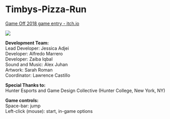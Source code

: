 # Timbys-Pizza-Run
<p><a href="https://lawrencecastillo.itch.io/timbys-pizza-run">Game Off 2018 game entry - itch.io</a></p>

<p><img src="https://img.itch.zone/aW1nLzE2NzA4NzcuanBn/315x250%23c/GTMRpc.jpg"></p>

<p><strong>Development Team:</strong><br>
Lead Developer: Jessica Adjei<br>
Developer: Alfredo Marrero<br>
Developer: Zaiba Iqbal<br>
Sound and Music: Alex Juhan<br>
Artwork: Sarah Roman<br>
Coordinator: Lawrence Castillo</p>

<p><strong>Special Thanks to:</strong><br>
Hunter Esports and Game Design Collective (Hunter College, New York, NY)</p>

<p><strong>Game controls:</strong><br>
Space-bar: jump<br>
Left-click (mouse): start, in-game options</p
